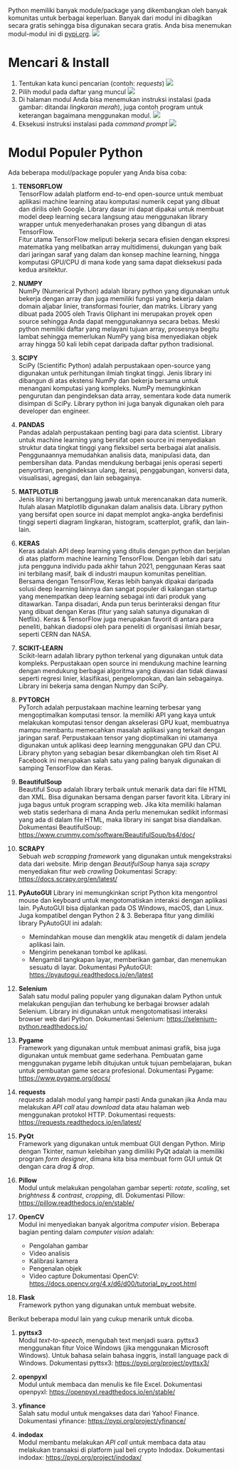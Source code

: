 Python memiliki banyak module/package yang dikembangkan oleh banyak komunitas untuk berbagai keperluan. Banyak dari modul ini dibagikan secara gratis sehingga bisa digunakan secara gratis. Anda bisa menemukan modul-modul ini di [pypi.org](https://pypi.org).
![](../images/pypi.png)

# Mencari & Install
1. Tentukan kata kunci pencarian (contoh: _requests_)
   ![](../images/pypi-requests.png)
2. Pilih modul pada daftar yang muncul
   ![](../images/pypi-requests-list.png)
3. Di halaman modul Anda bisa menemukan instruksi instalasi (pada gambar: ditandai _lingkaran merah_), juga contoh program untuk keterangan bagaimana menggunakan modul.
   ![](../images/pypi-requests-install.png)
4. Eksekusi instruksi instalasi pada _command prompt_
   ![](../images/pypi-requests-cmd.png)
   

# Modul Populer Python
Ada beberapa modul/package populer yang Anda bisa coba:
1. **TENSORFLOW**\
   TensorFlow adalah platform end-to-end open-source untuk membuat aplikasi machine learning atau komputasi numerik cepat yang dibuat dan dirilis oleh Google. Library dasar ini dapat dipakai untuk membuat model deep learning secara langsung atau menggunakan library wrapper untuk menyederhanakan proses yang dibangun di atas TensorFlow.   
   Fitur utama TensorFlow meliputi bekerja secara efisien dengan ekspresi matematika yang melibatkan array multidimensi, dukungan yang baik dari jaringan saraf yang dalam dan konsep machine learning, hingga komputasi GPU/CPU di mana kode yang sama dapat dieksekusi pada kedua arsitektur.

2. **NUMPY**\
   NumPy (Numerical Python) adalah library python yang digunakan untuk bekerja dengan array dan juga memiliki fungsi yang bekerja dalam domain aljabar linier, transformasi fourier, dan matriks. Library yang dibuat pada 2005 oleh Travis Oliphant ini merupakan proyek open source sehingga Anda dapat menggunakannya secara bebas. Meski python memiliki daftar yang melayani tujuan array, prosesnya begitu lambat sehingga memerlukan NumPy yang bisa menyediakan objek array hingga 50 kali lebih cepat daripada daftar python tradisional.

3. **SCIPY**\
   SciPy (Scientific Python) adalah perpustakaan open-source yang digunakan untuk perhitungan ilmiah tingkat tinggi. Jenis library ini dibangun di atas ekstensi NumPy dan bekerja bersama untuk menangani komputasi yang kompleks. NumPy memungkinkan pengurutan dan pengindeksan data array, sementara kode data numerik disimpan di SciPy. Library python ini juga banyak digunakan oleh para developer dan engineer.

4. **PANDAS**\
   Pandas adalah perpustakaan penting bagi para data scientist. Library untuk machine learning yang bersifat open source ini menyediakan struktur data tingkat tinggi yang fleksibel serta berbagai alat analisis. Penggunaannya memudahkan analisis data, manipulasi data, dan pembersihan data. Pandas mendukung berbagai jenis operasi seperti penyortiran, pengindeksan ulang, iterasi, penggabungan, konversi data, visualisasi, agregasi, dan lain sebagainya.

5. **MATPLOTLIB**\
   Jenis library ini bertanggung jawab untuk merencanakan data numerik. Itulah alasan Matplotlib digunakan dalam analisis data. Library python yang bersifat open source ini dapat memplot angka-angka berdefinisi tinggi seperti diagram lingkaran, histogram, scatterplot, grafik, dan lain-lain.

6. **KERAS**\
   Keras adalah API deep learning yang ditulis dengan python dan berjalan di atas platform machine learning TensorFlow. Dengan lebih dari satu juta pengguna individu pada akhir tahun 2021, penggunaan Keras saat ini terbilang masif, baik di industri maupun komunitas penelitian. Bersama dengan TensorFlow, Keras lebih banyak dipakai daripada solusi deep learning lainnya dan sangat populer di kalangan startup yang menempatkan deep learning sebagai inti dari produk yang ditawarkan.
   Tanpa disadari, Anda pun terus berinteraksi dengan fitur yang dibuat dengan Keras (fitur yang salah satunya digunakan di Netflix). Keras & TensorFlow juga merupakan favorit di antara para peneliti, bahkan diadopsi oleh para peneliti di organisasi ilmiah besar, seperti CERN dan NASA.

7. **SCIKIT-LEARN**\
   Scikit-learn adalah library python terkenal yang digunakan untuk data kompleks. Perpustakaan open source ini mendukung machine learning dengan mendukung berbagai algoritma yang diawasi dan tidak diawasi seperti regresi linier, klasifikasi, pengelompokan, dan lain sebagainya. Library ini bekerja sama dengan Numpy dan SciPy.

8. **PYTORCH**\
   PyTorch adalah perpustakaan machine learning terbesar yang mengoptimalkan komputasi tensor. Ia memiliki API yang kaya untuk melakukan komputasi tensor dengan akselerasi GPU kuat, membuatnya mampu membantu memecahkan masalah aplikasi yang terkait dengan jaringan saraf.
   Perpustakaan tensor yang dioptimalkan ini utamanya digunakan untuk aplikasi deep learning menggunakan GPU dan CPU. Library phyton yang sebagian besar dikembangkan oleh tim Riset AI Facebook ini merupakan salah satu yang paling banyak digunakan di samping TensorFlow dan Keras.

9. **BeautifulSoup**\
    Beautiful Soup adalah library terbaik untuk menarik data dari file HTML dan XML. Bisa digunakan bersama dengan parser favorit kita. 
    Library ini juga bagus untuk program scrapping web. Jika kita memiliki halaman web statis sederhana di mana Anda perlu menemukan sedikit informasi yang ada di dalam file HTML, maka library ini sangat bisa diandalkan. 
    Dokumentasi BeautifulSoup: https://www.crummy.com/software/BeautifulSoup/bs4/doc/

10. **SCRAPY**\
    Sebuah _web scrapping framework_ yang digunakan untuk mengekstraksi data dari website. Mirip dengan _BeautifulSoup_ hanya saja _scrapy_ menyediakan fitur _web crawling_
    Dokumentasi Scrapy: https://docs.scrapy.org/en/latest/

11. **PyAutoGUI**
    Library ini memungkinkan script Python kita mengontrol mouse dan keyboard untuk mengotomatiskan interaksi dengan aplikasi lain.
    PyAutoGUI bisa dijalankan pada OS Windows, macOS, dan Linux. Juga kompatibel dengan Python 2 & 3.
    Beberapa fitur yang dimiliki library PyAutoGUI ini adalah:
    - Memindahkan mouse dan mengklik atau mengetik di dalam jendela aplikasi lain.
    - Mengirim penekanan tombol ke aplikasi.
    - Mengambil  tangkapan layar, memberikan gambar, dan menemukan sesuatu di layar. 
    Dokumentasi PyAutoGUI: https://pyautogui.readthedocs.io/en/latest

12. **Selenium**\
    Salah satu modul paling populer yang digunakan dalam Python untuk melakukan pengujian dan terhubung ke berbagai browser adalah Selenium.
    Library ini digunakan untuk mengotomatisasi interaksi browser web dari Python.
    Dokumentasi Selenium: https://selenium-python.readthedocs.io/

13. **Pygame**\
    Framework yang digunakan untuk membuat animasi grafik, bisa juga digunakan untuk membuat game sederhana. Pembuatan game menggunakan pygame lebih ditujukan untuk tujuan pembelajaran, bukan untuk pembuatan game secara profesional.
    Dokumentasi Pygame: https://www.pygame.org/docs/

14. **requests**\
    _requests_ adalah modul yang hampir pasti Anda gunakan jika Anda mau melakukan _API call_ atau _download_ data atau halaman web menggunakan protokol HTTP.
    Dokumentasi requests: https://requests.readthedocs.io/en/latest/

15. **PyQt**\
    Framework yang digunakan untuk membuat GUI dengan Python. Mirip dengan Tkinter, namun kelebihan yang dimiliki PyQt adalah ia memiliki program _form designer_, dimana kita bisa membuat form GUI untuk Qt dengan cara _drag & drop_.

16. **Pillow**\
    Modul untuk melakukan pengolahan gambar seperti: _rotate_, _scaling_, set _brightness & contrast_, _cropping_, dll.
    Dokumentasi Pillow: https://pillow.readthedocs.io/en/stable/

17. **OpenCV**\
    Modul ini menyediakan banyak algoritma _computer vision_. Beberapa bagian penting dalam _computer vision_ adalah:
    - Pengolahan gambar
    - Video analisis
    - Kalibrasi kamera
    - Pengenalan objek
    - Video capture
    Dokumentasi OpenCV: https://docs.opencv.org/4.x/d6/d00/tutorial_py_root.html

18. **Flask**\
    Framework python yang digunakan untuk membuat website.    

Berikut beberapa modul lain yang cukup menarik untuk dicoba.
1. **pyttsx3**\
   Modul _text-to-speech_, mengubah text menjadi suara. pyttsx3 menggunakan fitur Voice Windows (jika menggunakan Microsoft Windows). Untuk bahasa selain bahasa inggris, install language pack di Windows.
   Dokumentasi pyttsx3: https://pypi.org/project/pyttsx3/

2. **openpyxl**\
   Modul untuk membaca dan menulis ke file Excel.
   Dokumentasi openpyxl: https://openpyxl.readthedocs.io/en/stable/

3. **yfinance**\
   Salah satu modul untuk mengakses data dari Yahoo! Finance.
   Dokumentasi yfinance: https://pypi.org/project/yfinance/

4. **indodax**\
   Modul membantu melakukan _API call_ untuk membaca data atau melakukan transaksi di platform jual beli crypto Indodax.
   Dokumentasi indodax: https://pypi.org/project/indodax/
